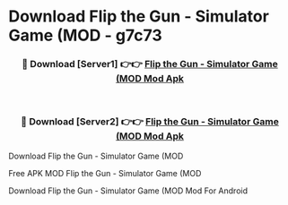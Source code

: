 # Download Flip the Gun - Simulator Game (MOD - g7c73



<div align="center">
<h3>🔴 Download [Server1] 👉👉 <a href="https://momento.my/?title=Flip_the_Gun_-_Simulator_Game_(MOD">Flip the Gun - Simulator Game (MOD Mod Apk</a></h3><br>

<h3>🔴 Download [Server2] 👉👉 <a href="https://momento.my/?title=Flip_the_Gun_-_Simulator_Game_(MOD">Flip the Gun - Simulator Game (MOD Mod Apk</a></h3>
</div>



Download Flip the Gun - Simulator Game (MOD 

Free APK MOD Flip the Gun - Simulator Game (MOD 

Download Flip the Gun - Simulator Game (MOD Mod For Android
